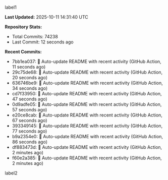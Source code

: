 
label1 
<!-- ACTIVITY_START -->
**Last Updated:** 2025-10-11 14:31:40 UTC

**Repository Stats:**
- Total Commits: 74238
- Last Commit: 12 seconds ago

**Recent Commits:**
- 7bb1ea037: 🤖 Auto-update README with recent activity (GitHub Action, 11 seconds ago)
- 29c75de68: 🤖 Auto-update README with recent activity (GitHub Action, 20 seconds ago)
- 636746be9: 🤖 Auto-update README with recent activity (GitHub Action, 34 seconds ago)
- cd7f33950: 🤖 Auto-update README with recent activity (GitHub Action, 47 seconds ago)
- 0d9adfe05: 🤖 Auto-update README with recent activity (GitHub Action, 57 seconds ago)
- e20ce8cab: 🤖 Auto-update README with recent activity (GitHub Action, 67 seconds ago)
- 393349145: 🤖 Auto-update README with recent activity (GitHub Action, 77 seconds ago)
- b9a2354e0: 🤖 Auto-update README with recent activity (GitHub Action, 86 seconds ago)
- df883473d: 🤖 Auto-update README with recent activity (GitHub Action, 2 minutes ago)
- f60e2a385: 🤖 Auto-update README with recent activity (GitHub Action, 2 minutes ago)
<!-- ACTIVITY_END -->

label2
